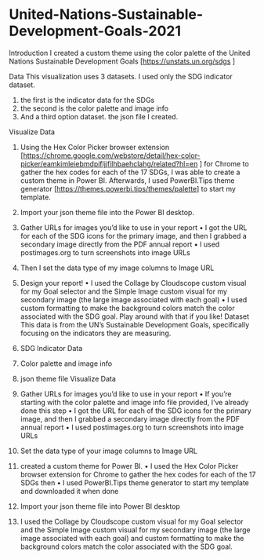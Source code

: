 # United-Nations-Sustainable-Development-Goals-2021
Introduction
I created a custom theme using the color palette of the United Nations Sustainable Development Goals [https://unstats.un.org/sdgs ]

Data 
This visualization uses 3 datasets. I used only the SDG indicator dataset.
1.	the first is the indicator data for the SDGs
2.	the second is the color palette and image info
3.	And a third option dataset.  the json file I created.

Visualize Data
1.	 Using the  Hex Color Picker browser extension 
[https://chrome.google.com/webstore/detail/hex-color-picker/eamkimleiebmdpifljjfilhbaehclahg/related?hl=en ] 
for Chrome to gather the hex codes for each of the 17 SDGs, I was able to create a custom theme in Power BI. Afterwards, I used 
PowerBI.Tips theme generator [https://themes.powerbi.tips/themes/palette] to start my template.

2.	 Import your json theme file into the Power BI desktop.

3.	Gather URLs for images you’d like to use in your report
•	I got the URL for each of the SDG icons for the primary image, and then I grabbed a secondary image directly from the PDF annual report
•	I used postimages.org to turn screenshots into image URLs
4.	Then I set the data type of my image columns to Image URL
5.	Design your report!
•	I used the Collage by Cloudscope custom visual for my Goal selector and the Simple Image custom visual for my secondary image (the large image associated with each goal)
•	I used custom formatting to make the background colors match the color associated with the SDG goal. Play around with that if you like!
Dataset
This data is from the UN’s Sustainable Development Goals, specifically focusing on the indicators they are measuring.

1.	SDG Indicator Data 
2.	Color palette and image info
3.	json theme file
Visualize Data
1.	Gather URLs for images you’d like to use in your report
•	If you’re starting with the color palette and image info file provided, I’ve already done this step
•	I got the URL for each of the SDG icons for the primary image, and then I grabbed a secondary image directly from the PDF annual report
•	I used postimages.org to turn screenshots into image URLs
2.	 Set the data type of your image columns to Image URL
3.	created a custom theme for Power BI.
•	I used the Hex Color Picker browser extension for Chrome to gather the hex codes for each of the 17 SDGs
then
•	I used PowerBI.Tips theme generator to start my template and downloaded it when done
4.	 Import your json theme file into Power BI desktop
5.	I used the Collage by Cloudscope custom visual for my Goal selector and the Simple Image custom visual for my secondary image (the large image associated with each goal) and custom formatting to make the background colors match the color associated with the SDG goal.
